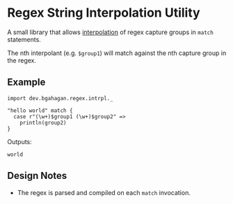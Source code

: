 Regex String Interpolation Utility
==================================

A small library that allows [interpolation](https://www.scala-lang.org/files/archive/spec/2.13/08-pattern-matching.html#interpolated-string-patterns) of regex capture groups in `match` statements.

The nth interpolant (e.g. `$group1`) will match against the nth capture group in the regex.


Example
-------
```
import dev.bgahagan.regex.intrpl._

"hello world" match {
  case r"(\w+)$group1 (\w+)$group2" => 
    println(group2)
}
```

Outputs:

```
world
```


Design Notes
------------

* The regex is parsed and compiled on each `match` invocation.
